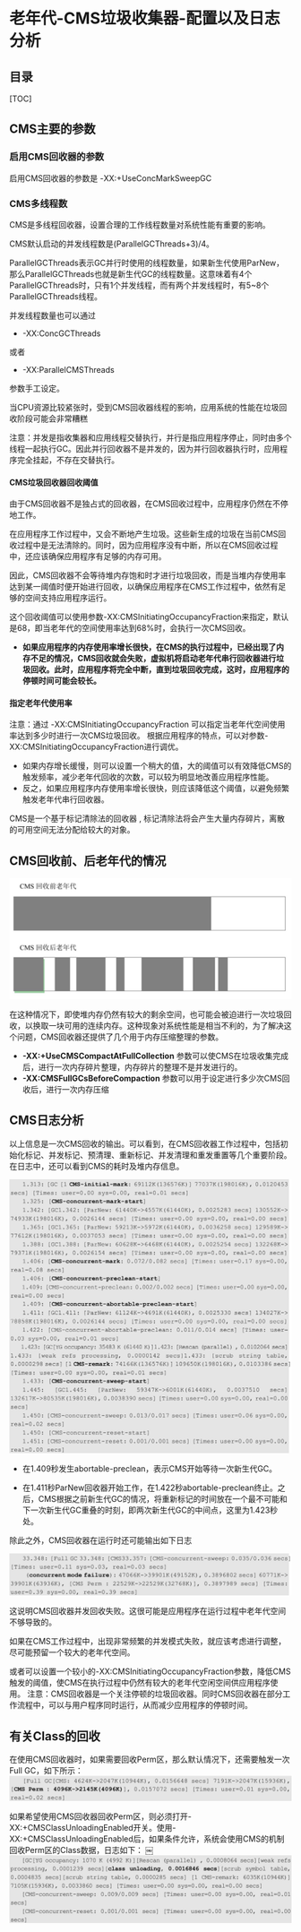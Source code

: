 # 老年代-CMS垃圾收集器-配置以及日志分析

## 目录

[TOC]

## CMS主要的参数

### 启用CMS回收器的参数

启用CMS回收器的参数是  -XX:+UseConcMarkSweepGC

### CMS多线程数

CMS是多线程回收器，设置合理的工作线程数量对系统性能有重要的影响。

CMS默认启动的并发线程数是(ParallelGCThreads+3)/4。

ParallelGCThreads表示GC并行时使用的线程数量，如果新生代使用ParNew，那么ParallelGCThreads也就是新生代GC的线程数量。这意味着有4个ParallelGCThreads时，只有1个并发线程，而有两个并发线程时，有5~8个ParallelGCThreads线程。

并发线程数量也可以通过

- -XX:ConcGCThreads

或者

- -XX:ParallelCMSThreads

参数手工设定。

当CPU资源比较紧张时，受到CMS回收器线程的影响，应用系统的性能在垃圾回收阶段可能会非常糟糕

注意：并发是指收集器和应用线程交替执行，并行是指应用程序停止，同时由多个线程一起执行GC。因此并行回收器不是并发的，因为并行回收器执行时，应用程序完全挂起，不存在交替执行。

#### CMS垃圾回收器回收阈值

由于CMS回收器不是独占式的回收器，在CMS回收过程中，应用程序仍然在不停地工作。

在应用程序工作过程中，又会不断地产生垃圾。这些新生成的垃圾在当前CMS回收过程中是无法清除的。同时，因为应用程序没有中断，所以在CMS回收过程中，还应该确保应用程序有足够的内存可用。

因此，CMS回收器不会等待堆内存饱和时才进行垃圾回收，而是当堆内存使用率达到某一阈值时便开始进行回收，以确保应用程序在CMS工作过程中，依然有足够的空间支持应用程序运行。

这个回收阈值可以使用参数-XX:CMSInitiatingOccupancyFraction来指定，默认是68，即当老年代的空间使用率达到68%时，会执行一次CMS回收。

- **如果应用程序的内存使用率增长很快，在CMS的执行过程中，已经出现了内存不足的情况，CMS回收就会失败，虚拟机将启动老年代串行回收器进行垃圾回收。此时，应用程序将完全中断，直到垃圾回收完成，这时，应用程序的停顿时间可能会较长。**

#### 指定老年代使用率

注意：通过 -XX:CMSInitiatingOccupancyFraction 可以指定当老年代空间使用率达到多少时进行一次CMS垃圾回收。
根据应用程序的特点，可以对参数-XX:CMSInitiatingOccupancyFraction进行调优。

- 如果内存增长缓慢，则可以设置一个稍大的值，大的阈值可以有效降低CMS的触发频率，减少老年代回收的次数，可以较为明显地改善应用程序性能。
- 反之，如果应用程序内存使用率增长很快，则应该降低这个阈值，以避免频繁触发老年代串行回收器。

CMS是一个基于标记清除法的回收器 , 标记清除法将会产生大量内存碎片，离散的可用空间无法分配给较大的对象。

## CMS回收前、后老年代的情况

<img src="../../assets/image-20200928211526384.png" alt="image-20200928211526384" style="zoom:50%;" />

在这种情况下，即使堆内存仍然有较大的剩余空间，也可能会被迫进行一次垃圾回收，以换取一块可用的连续内存。这种现象对系统性能是相当不利的，为了解决这个问题，CMS回收器还提供了几个用于内存压缩整理的参数。

- **-XX:+UseCMSCompactAtFullCollection** 参数可以使CMS在垃圾收集完成后，进行一次内存碎片整理，内存碎片的整理不是并发进行的。
- **-XX:CMSFullGCsBeforeCompaction** 参数可以用于设定进行多少次CMS回收后，进行一次内存压缩

## CMS日志分析

以上信息是一次CMS回收的输出。可以看到，在CMS回收器工作过程中，包括初始化标记、并发标记、预清理、重新标记、并发清理和重发重置等几个重要阶段。在日志中，还可以看到CMS的耗时及堆内存信息。

![image-20200928211842563](../../assets/image-20200928211842563.png)

- 在1.409秒发生abortable-preclean，表示CMS开始等待一次新生代GC。

- 在1.411秒ParNew回收器开始工作，在1.422秒abortable-preclean终止。之后，CMS根据之前新生代GC的情况，将重新标记的时间放在一个最不可能和下一次新生代GC重叠的时刻，即两次新生代GC的中间点，这里为1.423秒处。

除此之外，CMS回收器在运行时还可能输出如下日志

![image-20200928211944875](../../assets/image-20200928211944875.png)

这说明CMS回收器并发回收失败。这很可能是应用程序在运行过程中老年代空间不够导致的。

如果在CMS工作过程中，出现非常频繁的并发模式失败，就应该考虑进行调整，尽可能预留一个较大的老年代空间。

或者可以设置一个较小的-XX:CMSInitiatingOccupancyFraction参数，降低CMS触发的阈值，使CMS在执行过程中仍然有较大的老年代空闲空间供应用程序使用。
注意：CMS回收器是一个关注停顿的垃圾回收器。同时CMS回收器在部分工作流程中，可以与用户程序同时运行，从而减少应用程序的停顿时间。

## 有关Class的回收

在使用CMS回收器时，如果需要回收Perm区，那么默认情况下，还需要触发一次Full GC，如下所示：
![image-20200928211952327](../../assets/image-20200928211952327.png)

如果希望使用CMS回收器回收Perm区，则必须打开-XX:+CMSClassUnloadingEnabled开关。使用-XX:+CMSClassUnloadingEnabled后，如果条件允许，系统会使用CMS的机制回收Perm区的Class数据，日志如下：
￼![image-20200928211959606](../../assets/image-20200928211959606.png)

